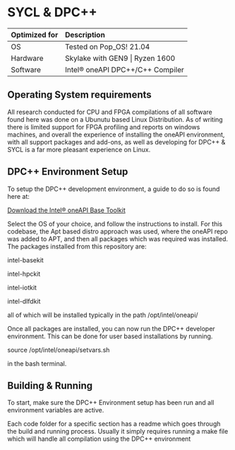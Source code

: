 ﻿# SYCL & DPC++

| Optimized for | Description                          |
|:------------- |:------------------------------------ |
| OS            | Tested on Pop_OS! 21.04              |
| Hardware      | Skylake with GEN9 \| Ryzen 1600      |
| Software      | Intel&reg; oneAPI DPC++/C++ Compiler |

## Operating System requirements

All research conducted for CPU and FPGA compilations of all software found here was done on a Ubunutu based Linux Distribution. As of writing there is limited support for FPGA profiling and reports on windows machines, and overall the experience of installing the oneAPI environment, with all support packages and add-ons, as well as developing for DPC++ & SYCL is a far more pleasant experience on Linux.

## DPC++ Environment Setup

To setup the DPC++ development environment, a guide to do so is found here at:

[Download the Intel® oneAPI Base Toolkit](https://www.intel.com/content/www/us/en/developer/tools/oneapi/base-toolkit-download.html)

Select the OS of your choice, and follow the instructions to install. For this codebase, the Apt based distro approach was used, where the oneAPI repo was added to APT, and then all packages which was required was installed. The packages installed from this repository are:

intel-basekit

intel-hpckit

intel-iotkit

intel-dlfdkit



all of which will be installed typically in the path /opt/intel/oneapi/

Once all packages are installed, you can now run the DPC++ developer environment. This can be done for user based installations by running.

source /opt/intel/oneapi/setvars.sh

in the bash terminal. 

## Building & Running

To start, make sure the DPC++ Environment setup has been run and all environment variables are active. 

Each code folder for a specific section has a readme which goes through the build and running process. Usually it simply requires running a make file which will handle all compilation using the DPC++ environment

## 
